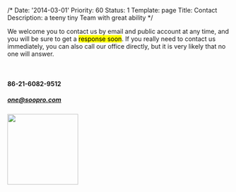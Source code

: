 /*
Date: '2014-03-01'
Priority: 60
Status: 1
Template: page
Title: Contact
Description: a teeny tiny Team with great ability
*/
<p>We welcome you to contact us by email and public account at any time, and you will be sure to get a <mark>response soon</mark>. If you really need to contact us immediately, you can also call our office directly, but it is very likely that no one will answer.</p>
<br>
<h4 class="text-secondary">86-21-6082-9512</h4>
<h5><a href="mailto:one@soopro.com">one@soopro.com</a></h5>
<p>
  <img width="160" height="160" src="[%uploads%]/qrcode_plus.jpg" />
</p>